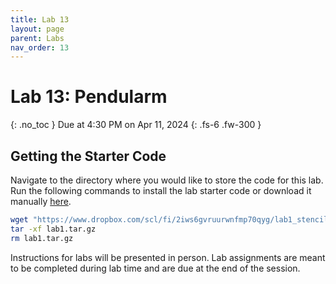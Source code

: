 ```yaml
---
title: Lab 13
layout: page
parent: Labs
nav_order: 13
---
```


# Lab 13: Pendularm
{: .no_toc }
Due at 4:30 PM on Apr 11, 2024
{: .fs-6 .fw-300 }

## Getting the Starter Code
Navigate to the directory where you would like to store the code for this lab. Run the following commands to install the lab starter code or download it manually [here](https://www.dropbox.com/scl/fi/2iws6gvruurwnfmp70qyg/lab1_stencil.gz?rlkey=8xoobt757a9x82lqm6g47f59n&st=vxyq83aw&dl=0).
```bash
wget "https://www.dropbox.com/scl/fi/2iws6gvruurwnfmp70qyg/lab1_stencil.gz?rlkey=8xoobt757a9x82lqm6g47f59n&st=vxyq83aw&dl=0" -O lab1.tar.gz
tar -xf lab1.tar.gz
rm lab1.tar.gz
```

Instructions for labs will be presented in person. Lab assignments are meant to be completed during lab time and are due at the end of the session.
